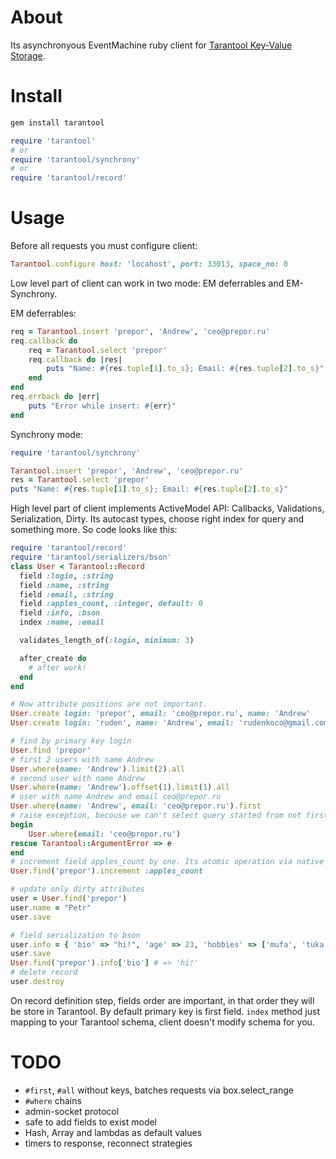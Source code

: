 # About

Its asynchronyous EventMachine ruby client for [Tarantool Key-Value Storage](github.com/mailru/tarantool).

# Install

```bash
gem install tarantool
```

```ruby
require 'tarantool'
# or
require 'tarantool/synchrony'
# or
require 'tarantool/record'
```

# Usage

Before all requests you must configure client:

```ruby
Tarantool.configure host: 'locahost', port: 33013, space_no: 0
```

Low level part of client can work in two mode: EM deferrables and EM-Synchrony.

EM deferrables:

```ruby
req = Tarantool.insert 'prepor', 'Andrew', 'ceo@prepor.ru'
req.callback do
    req = Tarantool.select 'prepor'
    req.callback do |res|
        puts "Name: #{res.tuple[1].to_s}; Email: #{res.tuple[2].to_s}"
    end
end
req.errback do |err|
    puts "Error while insert: #{err}"
end
```

Synchrony mode:

```ruby
require 'tarantool/synchrony'

Tarantool.insert 'prepor', 'Andrew', 'ceo@prepor.ru'
res = Tarantool.select 'prepor'
puts "Name: #{res.tuple[1].to_s}; Email: #{res.tuple[2].to_s}"
```

High level part of client implements ActiveModel API: Callbacks, Validations, Serialization, Dirty. Its autocast types, choose right index for query and something more. So code looks like this:

```ruby
require 'tarantool/record'
require 'tarantool/serializers/bson'
class User < Tarantool::Record
  field :login, :string
  field :name, :string
  field :email, :string      
  field :apples_count, :integer, default: 0
  field :info, :bson
  index :name, :email

  validates_length_of(:login, minimum: 3)

  after_create do
    # after work!
  end
end

# Now attribute positions are not important.
User.create login: 'prepor', email: 'ceo@prepor.ru', name: 'Andrew'
User.create login: 'ruden', name: 'Andrew', email: 'rudenkoco@gmail.com'

# find by primary key login
User.find 'prepor' 
# first 2 users with name Andrew
User.where(name: 'Andrew').limit(2).all 
# second user with name Andrew
User.where(name: 'Andrew').offset(1).limit(1).all 
# user with name Andrew and email ceo@prepor.ru
User.where(name: 'Andrew', email: 'ceo@prepor.ru').first
# raise exception, becouse we can't select query started from not first part of index
begin
    User.where(email: 'ceo@prepor.ru') 
rescue Tarantool::ArgumentError => e
end
# increment field apples_count by one. Its atomic operation via native Tarantool interface
User.find('prepor').increment :apples_count

# update only dirty attributes
user = User.find('prepor')
user.name = "Petr"
user.save

# field serialization to bson
user.info = { 'bio' => "hi!", 'age' => 23, 'hobbies' => ['mufa', 'tuka'] }
user.save
User.find('prepor').info['bio'] # => 'hi!'
# delete record
user.destroy
```

On record definition step, fields order are important, in that order they will be store in Tarantool. By default primary key is first field. `index` method just mapping to your Tarantool schema, client doesn't modify schema for you.

# TODO

* `#first`, `#all` without keys, batches requests via box.select_range
* `#where` chains
* admin-socket protocol
* safe to add fields to exist model
* Hash, Array and lambdas as default values
* timers to response, reconnect strategies
